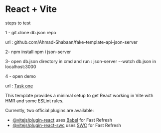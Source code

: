 # React + Vite


steps to test

1 - git.clone db.json repo

url : github.com/Ahmad-Shabaan/fake-template-api-json-server

2- npm install npm i json-server

3- open db.json directory in cmd and run : json-server --watch db.json in localhost:3000

4 - open demo

url : [Task one](https://redux-umber-delta.vercel.app/)

This template provides a minimal setup to get React working in Vite with HMR and some ESLint rules.

Currently, two official plugins are available:

- [@vitejs/plugin-react](https://github.com/vitejs/vite-plugin-react/blob/main/packages/plugin-react/README.md) uses [Babel](https://babeljs.io/) for Fast Refresh
- [@vitejs/plugin-react-swc](https://github.com/vitejs/vite-plugin-react-swc) uses [SWC](https://swc.rs/) for Fast Refresh
